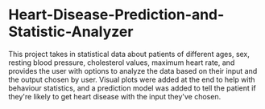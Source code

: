 # Heart-Disease-Prediction-and-Statistic-Analyzer

This project takes in statistical data about patients of different ages, sex, resting blood pressure, cholesterol values,
maximum heart rate, and provides the user with options to analyze the data based on their input and the output chosen by user. 
Visual plots were added at the end to help with behaviour statistics, and a prediction model was added to tell the patient if 
they're likely to get heart disease with the input they've chosen. 
